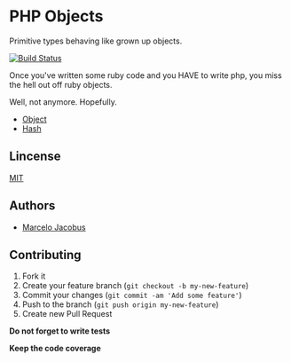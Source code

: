 # PHP Objects

Primitive types behaving like grown up objects.

[![Build Status](https://travis-ci.org/mjacobus/php-objects.png?branch=master)](https://travis-ci.org/mjacobus/php-objects)

Once you've written some ruby code and you HAVE to write php, you miss the
hell out off ruby objects.

Well, not anymore. Hopefully.

- [Object](docs/Object.md)
- [Hash](docs/Hash.md)


## Lincense
[MIT](MIT-LICENSE)

## Authors

- [Marcelo Jacobus](https://github.com/mjacobus)


## Contributing

1. Fork it
2. Create your feature branch (`git checkout -b my-new-feature`)
3. Commit your changes (`git commit -am 'Add some feature'`)
4. Push to the branch (`git push origin my-new-feature`)
5. Create new Pull Request

**Do not forget to write tests**

**Keep the code coverage**

